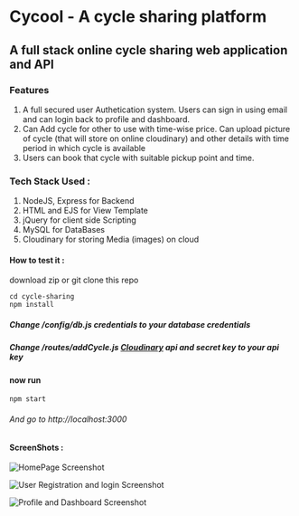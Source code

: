 # Cycool - A cycle sharing platform
## A full stack online cycle sharing web application and API

### Features
1. A full secured user Authetication system. Users can sign in using email and can login back to profile and dashboard.
2. Can Add cycle for other to use with time-wise price. Can upload picture of cycle (that will store on online cloudinary) and other details with time period in which cycle is available 
3. Users can book that cycle with suitable pickup point and time.





### Tech Stack Used : 
1. NodeJS, Express for Backend
2. HTML and EJS for View Template
3. jQuery for client side Scripting 
4. MySQL for DataBases
5. Cloudinary for storing Media (images) on cloud
 
 
 #### How to test it : 
 download zip or git clone this repo 
 ```console
cd cycle-sharing
npm install 
```
##### Change /config/db.js credentials to your database credentials
##### Change /routes/addCycle.js [Cloudinary](https://cloudinary.com/console) api and secret key to your api key
#### now run

 ```console
npm start
```

###### And go to http://localhost:3000

#### ScreenShots :

![HomePage Screenshot](https://github.com/rohitsaini1196/cycle-sharing/blob/master/screenshots/s1.png)

![User Registration and login Screenshot](https://github.com/rohitsaini1196/cycle-sharing/blob/master/screenshots/s2.png)

![Profile and Dashboard Screenshot](https://github.com/rohitsaini1196/cycle-sharing/blob/master/screenshots/s3.png)
